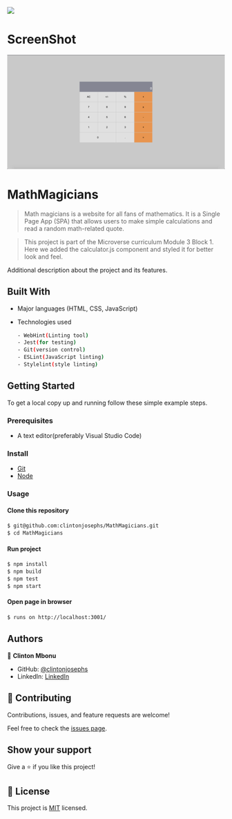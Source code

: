 ![](https://img.shields.io/badge/MathMagicians-yellow)

# ScreenShot

![screenshot](./src/images/calculator.png)

# MathMagicians

> Math magicians is a website for all fans of mathematics. It is a Single Page App (SPA) that allows users to make simple calculations and read a random math-related quote.

> This project is part of the Microverse curriculum Module 3 Block 1. Here we added the calculator.js component and styled it for better look and feel.


Additional description about the project and its features.

## Built With

- Major languages (HTML, CSS, JavaScript)

- Technologies used 
  
  ``` bash
  - WebHint(Linting tool)
  - Jest(for testing)
  - Git(version control)
  - ESLint(JavaScript linting)
  - Stylelint(style linting)
  ```


## Getting Started

To get a local copy up and running follow these simple example steps.

### Prerequisites
 - A text editor(preferably Visual Studio Code)

### Install
  -  [Git](https://git-scm.com/downloads)
  -  [Node](https://nodejs.org/en/download/)
### Usage
#### Clone this repository

```bash
$ git@github.com:clintonjosephs/MathMagicians.git
$ cd MathMagicians
```
#### Run project

```bash
$ npm install
$ npm build
$ npm test
$ npm start
```

#### Open page in browser
```bash
$ runs on http://localhost:3001/
```

## Authors

👤 **Clinton Mbonu**

- GitHub: [@clintonjosephs](https://github.com/clintonjosephs)
- LinkedIn: [LinkedIn](https://linkedin.com/in/clinton-mbonu)

## 🤝 Contributing

Contributions, issues, and feature requests are welcome!

Feel free to check the [issues page](https://github.com/clintonjosephs/MathMagicians/issues).

## Show your support

Give a ⭐️ if you like this project!

## 📝 License

This project is [MIT](https://opensource.org/licenses/MIT) licensed.